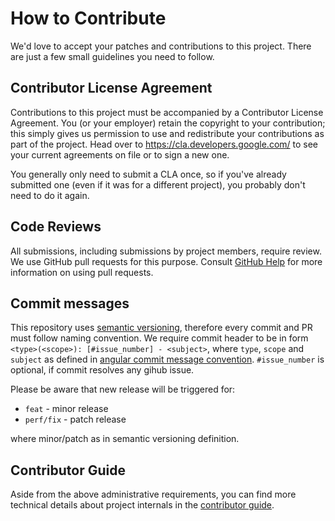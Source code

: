 # How to Contribute

We'd love to accept your patches and contributions to this project. There are
just a few small guidelines you need to follow.

## Contributor License Agreement

Contributions to this project must be accompanied by a Contributor License
Agreement. You (or your employer) retain the copyright to your contribution;
this simply gives us permission to use and redistribute your contributions as
part of the project. Head over to <https://cla.developers.google.com/> to see
your current agreements on file or to sign a new one.

You generally only need to submit a CLA once, so if you've already submitted one
(even if it was for a different project), you probably don't need to do it
again.

## Code Reviews

All submissions, including submissions by project members, require review. We use GitHub pull requests for this purpose. Consult
[GitHub Help](https://help.github.com/articles/about-pull-requests/) for more information on using pull requests.

## Commit messages

This repository uses [semantic versioning](https://semver.org/), therefore every commit and PR must follow naming convention. We require commit header to be in form `<type>(<scope>): [#issue_number] - <subject>`, where `type`, `scope` and
`subject` as defined in  [angular commit message convention](https://github.com/angular/angular.js/blob/master/DEVELOPERS.md#type). `#issue_number` is optional, if commit resolves any gihub issue.

Please be aware that new release will be triggered for:
* `feat` - minor release
* `perf/fix` - patch release

where minor/patch as in semantic versioning definition.

## Contributor Guide

Aside from the above administrative requirements, you can find more
technical details about project internals in the
[contributor guide](https://metacontroller.github.io/metacontroller/contrib.html).

